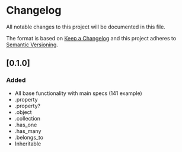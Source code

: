 # Changelog
All notable changes to this project will be documented in this file.

The format is based on [Keep a Changelog](http://keepachangelog.com/en/1.0.0/)
and this project adheres to [Semantic Versioning](http://semver.org/spec/v2.0.0.html).

## [0.1.0]
### Added
+ All base functionality with main specs (141 example)
+ .property
+ .property?
+ .object
+ .collection
+ .has_one
+ .has_many
+ .belongs_to
+ Inheritable
